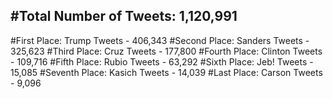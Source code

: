 #Total Number of Tweets: 1,120,991 
---
#First Place: Trump Tweets - 406,343
#Second Place: Sanders Tweets - 325,623
#Third Place: Cruz Tweets - 177,800
#Fourth Place: Clinton Tweets - 109,716
#Fifth Place: Rubio Tweets - 63,292
#Sixth Place: Jeb! Tweets - 15,085
#Seventh Place: Kasich Tweets - 14,039
#Last Place: Carson Tweets - 9,096
